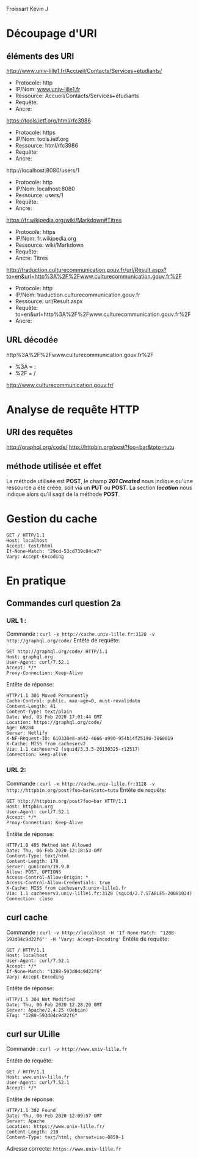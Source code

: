 Froissart Kévin J

# Découpage d'URI

## éléments des URI

http://www.univ-lille1.fr/Accueil/Contacts/Services+étudiants/
- Protocole: http
- IP/Nom: www.univ-lille1.fr
- Ressource: Accueil/Contacts/Services+étudiants
- Requête:
- Ancre:

https://tools.ietf.org/html/rfc3986
- Protocole: https 
- IP/Nom: tools.ietf.org
- Ressource: html/rfc3986
- Requête:
- Ancre:

http://localhost:8080/users/1
- Protocole: http
- IP/Nom: localhost:8080
- Ressource: users/1
- Requête:
- Ancre:

https://fr.wikipedia.org/wiki/Markdown#Titres
- Protocole: https
- IP/Nom: fr.wikipedia.org
- Ressource: wiki/Markdown
- Requête:
- Ancre: Titres

http://traduction.culturecommunication.gouv.fr/url/Result.aspx?to=en&url=http%3A%2F%2Fwww.culturecommunication.gouv.fr%2F
- Protocole: http
- IP/Nom: traduction.culturecommunication.gouv.fr
- Ressource: url/Result.aspx
- Requête: to=en&url=http%3A%2F%2Fwww.culturecommunication.gouv.fr%2F
- Ancre:

## URL décodée

http%3A%2F%2Fwww.culturecommunication.gouv.fr%2F
- %3A = :
- %2F = /

http://www.culturecommunication.gouv.fr/
# Analyse de requête HTTP

## URI des requêtes

http://graphql.org/code/
http://httpbin.org/post?foo=bar&toto=tutu

## méthode utilisée et effet

La méthode utilisée est **POST**, le champ **_201 Created_** nous indique
qu'une ressource a été créée, soit via un **PUT** ou **POST**.
La section **_location_** nous indique alors qu'il sagit de la méthode **POST**.

# Gestion du cache
```
GET / HTTP/1.1
Host: localhost
Accept: test/html
If-None-Match: "29cd-53cd739c04ce7"
Vary: Accept-Encoding
```
# En pratique

## Commandes curl question 2a

### URL 1 :
Commande : ```curl -x http://cache.univ-lille.fr:3128 -v http://graphql.org/code/```
Entête de requête:
``` 
GET http://graphql.org/code/ HTTP/1.1
Host: graphql.org
User-Agent: curl/7.52.1
Accept: */*
Proxy-Connection: Keep-Alive
```

Entête de réponse:
```
HTTP/1.1 301 Moved Permanently
Cache-Control: public, max-age=0, must-revalidate
Content-Length: 41
Content-Type: text/plain
Date: Wed, 05 Feb 2020 17:01:44 GMT
Location: https://graphql.org/code/
Age: 69284
Server: Netlify
X-NF-Request-ID: 610330e8-a642-4666-a990-954b14f25190-3868019
X-Cache: MISS from cacheserv2
Via: 1.1 cacheserv2 (squid/3.3.3-20130325-r12517)
Connection: keep-alive
```

### URL 2:

Commande : ```curl -x http://cache.univ-lille.fr:3128 -v http://httpbin.org/post?foo=bar&toto=tutu```
Entête de requête:
```
GET http://httpbin.org/post?foo=bar HTTP/1.1
Host: httpbin.org
User-Agent: curl/7.52.1
Accept: */*
Proxy-Connection: Keep-Alive
```

Entête de réponse:
```
HTTP/1.0 405 Method Not Allowed
Date: Thu, 06 Feb 2020 12:18:53 GMT
Content-Type: text/html
Content-Length: 178
Server: gunicorn/19.9.0
Allow: POST, OPTIONS
Access-Control-Allow-Origin: *
Access-Control-Allow-Credentials: true
X-Cache: MISS from cacheserv3.univ-lille1.fr
Via: 1.1 cacheserv3.univ-lille1.fr:3128 (squid/2.7.STABLE5-20081024)
Connection: close
```

## curl cache

Commande : ```curl -v http://localhost -H 'If-None-Match: "1288-593d84c9d22f6"' -H 'Vary: Accept-Encoding'```
Entête de requête:
``` 
GET / HTTP/1.1
Host: localhost
User-Agent: curl/7.52.1
Accept: */*
If-None-Match: "1288-593d84c9d22f6"
Vary: Accept-Encoding
```

Entête de réponse:
```
HTTP/1.1 304 Not Modified
Date: Thu, 06 Feb 2020 12:28:20 GMT
Server: Apache/2.4.25 (Debian)
ETag: "1288-593d84c9d22f6"
```

## curl sur ULille

Commande : ```curl -v http://www.univ-lille.fr```

Entête de requête:
``` 
GET / HTTP/1.1
Host: www.univ-lille.fr
User-Agent: curl/7.52.1
Accept: */*
```
Entête de réponse:
```
HTTP/1.1 302 Found
Date: Thu, 06 Feb 2020 12:09:57 GMT
Server: Apache
Location: https://www.univ-lille.fr/
Content-Length: 210
Content-Type: text/html; charset=iso-8859-1
```

Adresse correcte: ```https://www.univ-lille.fr```
